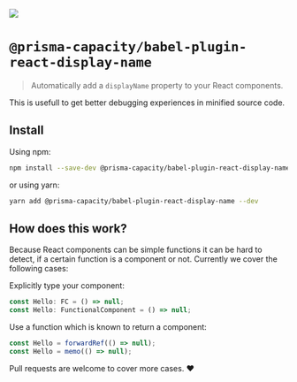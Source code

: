 ![](https://github.com/prisma-capacity/babel-plugin-react-display-named/workflows/.github/workflows/ci.yml/badge.svg)

# `@prisma-capacity/babel-plugin-react-display-name`

> Automatically add a `displayName` property to your React components.

This is usefull to get better debugging experiences in minified source code.

## Install

Using npm:

```sh
npm install --save-dev @prisma-capacity/babel-plugin-react-display-name
```

or using yarn:

```sh
yarn add @prisma-capacity/babel-plugin-react-display-name --dev
```

## How does this work?

Because React components can be simple functions it can be hard to detect, if a certain function is a component or not. Currently we cover the following cases:

Explicitly type your component:

```ts
const Hello: FC = () => null;
const Hello: FunctionalComponent = () => null;
```

Use a function which is known to return a component:

```ts
const Hello = forwardRef(() => null);
const Hello = memo(() => null);
```

Pull requests are welcome to cover more cases. ♥
